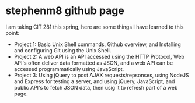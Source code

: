 # stephenm8 github page

I am taking CIT 281 this spring, here are some things I have learned to this point:

- Project 1: Basic Unix Shell commands, Github overview, and Installing and configuring Git using the Unix Shell.
- Project 2: A web API is an API accessed using the HTTP Protocol, Web API's often deliver data formatted as JSON, and a web API can be accessed programmatically using JavaScript.
- Project 3: Using jQuery to post AJAX requests/repsonses, using NodeJS and Express for testing a server, and using jQuery, JavaScript, and public API's to fetch JSON data, then usig it to refresh part of a web page.
